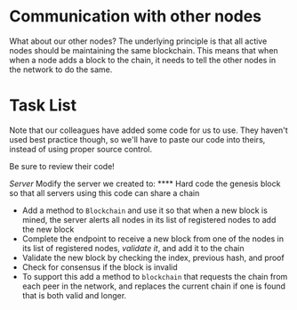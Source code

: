 # Communication with other nodes

What about our other nodes?  The underlying principle is that all active nodes should be maintaining the same blockchain.  This means that when when a node adds a block to the chain, it needs to tell the other nodes in the network to do the same.  


# Task List

Note that our colleagues have added some code for us to use.  They haven't used best practice though, so we'll have to paste our code into theirs, instead of using proper source control.

Be sure to review their code!

*Server*
Modify the server we created to:
**** Hard code the genesis block so that all servers using this code can share a chain
* Add a method to `Blockchain` and use it so that when a new block is mined, the server alerts all nodes in its list of registered nodes to add the new block
* Complete the endpoint to receive a new block from one of the nodes in its list of registered nodes, *validate it*, and add it to the chain
* Validate the new block by checking the index, previous hash, and proof
* Check for consensus if the block is invalid
* To support this add a method to `blockchain` that requests the chain from each peer in the network, and replaces the current chain if one is found that is both valid and longer.  
